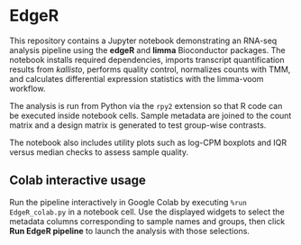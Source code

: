 # EdgeR

This repository contains a Jupyter notebook demonstrating an RNA-seq analysis pipeline using the **edgeR** and **limma** Bioconductor packages. The notebook installs required dependencies, imports transcript quantification results from *kallisto*, performs quality control, normalizes counts with TMM, and calculates differential expression statistics with the limma-voom workflow.

The analysis is run from Python via the `rpy2` extension so that R code can be executed inside notebook cells. Sample metadata are joined to the count matrix and a design matrix is generated to test group-wise contrasts.

The notebook also includes utility plots such as log-CPM boxplots and IQR versus median checks to assess sample quality.

## Colab interactive usage

Run the pipeline interactively in Google Colab by executing `%run EdgeR_colab.py` in a notebook cell. Use the displayed widgets to
select the metadata columns corresponding to sample names and groups, then click **Run EdgeR pipeline** to launch the analysis
with those selections.
